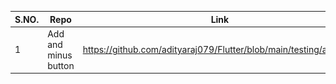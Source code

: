 S.NO.  |  Repo  |  Link  |  SS
-------|--------|--------|----
1  |  Add and minus button  |  https://github.com/adityaraj079/Flutter/blob/main/testing/add.dart  |  ![alt text](https://github.com/adityaraj079/Flutter/blob/main/testing/Images/add.png)